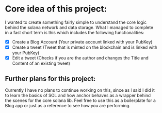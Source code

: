 # Core idea of this project:

I wanted to create something fairly simple to understand the core logic behind the solana network and data storage.
What I managed to complete in a fast short term is this which includes the following functionalities:

- [x] Create a Blog Account (Your private account linked with your PubKey)
- [x] Create a tweet (Tweet that is minted on the blockchain and is linked with your PubKey)
- [x] Edit a tweet (Checks if you are the author and changes the Title and Content of an existing tweet)

## Further plans for this project:

Currently I have no plans to continue working on this, since as I said I did it to learn the basics of SOL and how anchor behaves as a wrapper behind the scenes for the core solana lib.
Feel free to use this as a boilerplate for a Blog app or just as a reference to see how you are performing.
